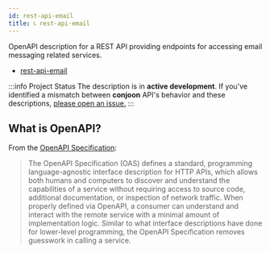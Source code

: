 ```yaml
---
id: rest-api-email
title: 📞 rest-api-email
---
```


OpenAPI description for a REST API providing endpoints for accessing email messaging related services.

- [rest-api-email](https://conjoon.stoplight.io/docs/rest-api-description)

:::info Project Status
The description is in **active development**. If you've identified a mismatch between **conjoon** API's behavior and these descriptions, [please open an issue.](https://github.com/conjoon/rest-api-description/issues/new)
:::

## What is OpenAPI?

From the [OpenAPI Specification](https://github.com/OAI/OpenAPI-Specification):

> The OpenAPI Specification (OAS) defines a standard, programming language-agnostic interface description for HTTP APIs, which allows both humans and computers to discover and understand the capabilities of a service without requiring access to source code, additional documentation, or inspection of network traffic. When properly defined via OpenAPI, a consumer can understand and interact with the remote service with a minimal amount of implementation logic. Similar to what interface descriptions have done for lower-level programming, the OpenAPI Specification removes guesswork in calling a service.
